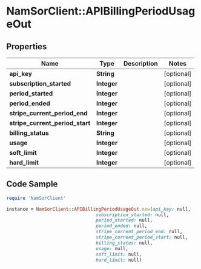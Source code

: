 # NamSorClient::APIBillingPeriodUsageOut

## Properties
Name | Type | Description | Notes
------------ | ------------- | ------------- | -------------
**api_key** | **String** |  | [optional] 
**subscription_started** | **Integer** |  | [optional] 
**period_started** | **Integer** |  | [optional] 
**period_ended** | **Integer** |  | [optional] 
**stripe_current_period_end** | **Integer** |  | [optional] 
**stripe_current_period_start** | **Integer** |  | [optional] 
**billing_status** | **String** |  | [optional] 
**usage** | **Integer** |  | [optional] 
**soft_limit** | **Integer** |  | [optional] 
**hard_limit** | **Integer** |  | [optional] 

## Code Sample

```ruby
require 'NamSorClient'

instance = NamSorClient::APIBillingPeriodUsageOut.new(api_key: null,
                                 subscription_started: null,
                                 period_started: null,
                                 period_ended: null,
                                 stripe_current_period_end: null,
                                 stripe_current_period_start: null,
                                 billing_status: null,
                                 usage: null,
                                 soft_limit: null,
                                 hard_limit: null)
```


